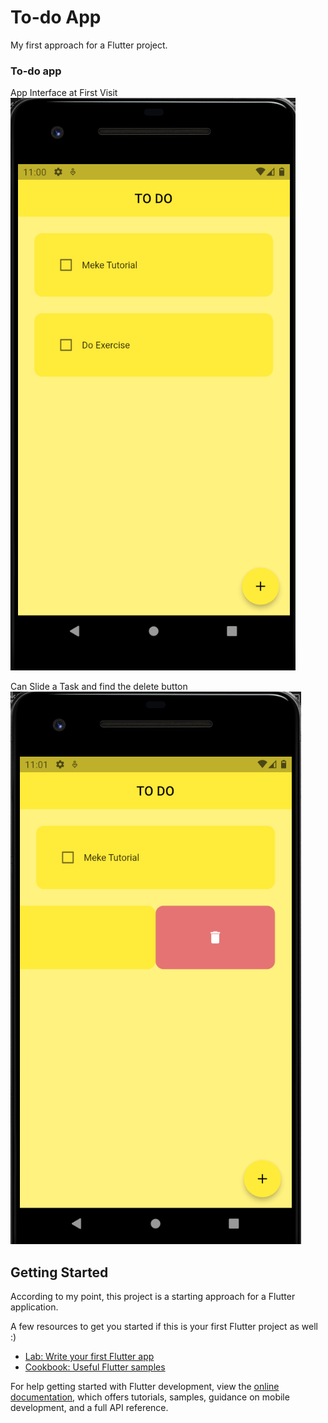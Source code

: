 # To-do App

My first approach for a Flutter project.

### To-do app

App Interface at First Visit
![App](https://github.com/SamudraUduwaka/Todo-App/blob/8ef292c96d155ba204eb172ae7e43a305671b938/Images/Image1.png)

Can Slide a Task and find the delete button
![Delete](https://github.com/SamudraUduwaka/Todo-App/blob/ffab740d995e3ba34070a7717b03389354973a5e/Images/Image2.png)

## Getting Started

According to my point, this project is a starting approach for a Flutter application.

A few resources to get you started if this is your first Flutter project as well  :)

- [Lab: Write your first Flutter app](https://docs.flutter.dev/get-started/codelab)
- [Cookbook: Useful Flutter samples](https://docs.flutter.dev/cookbook)

For help getting started with Flutter development, view the
[online documentation](https://docs.flutter.dev/), which offers tutorials,
samples, guidance on mobile development, and a full API reference.
